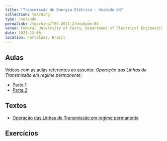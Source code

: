 ```yaml
---
title: "Transmissão de Energia Elétrica - Unidade 04"
collection: teaching
type: conteudo
permalink: /teaching/TEE-2021-2/Unidade-04
venue: Federal University of Ceara, Department of Electrical Engineering
date: 2021-12-06
location: Fortaleza, Brazil
---
```


## Aulas
Vídeos com as aulas referentes ao assunto: *Operação das Linhas de Transmissão em regime permanente*:
- [Parte 1](https://drive.google.com/file/d/1ASr5Z7py-GTuPQvGYxrRF3HqKBjgMzlt/view?usp=drivesdk)
- [Parte 2](https://drive.google.com/file/d/1-rwM-kjZsDcMF8WfuYfy3lG0NZXGCU0k/view?usp=drivesdk)

## Textos
- [Operação das Linhas de Transmissão em regime permanente](https://drive.google.com/file/d/1IG3LDn_-7Fk0Hl8uqYBSH7KMOmW_EiU6/view?usp=drivesdk)

## Exercícios

